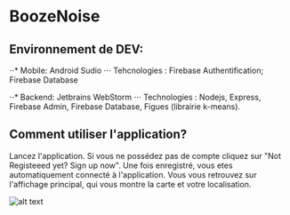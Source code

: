 # BoozeNoise

## Environnement de DEV:
⋅⋅* Mobile: Android Sudio
⋅⋅⋅ Tehcnologies : Firebase Authentification; Firebase Database

⋅⋅* Backend: Jetbrains WebStorm
⋅⋅⋅ Technologies : Nodejs, Express, Firebase Admin, Firebase Database, Figues (librairie k-means).



## Comment utiliser l'application? 

Lancez l'application. Si vous ne possédez pas de compte cliquez sur "Not Registeeed yet? Sign up now".
Une fois enregistré, vous etes automatiquement connecté à l'application.
Vous vous retrouvez sur l'affichage principal, qui vous montre la carte et votre localisation.

![alt text](https://github.com/patchimou/BoozeNoise/blob/master/screen1.png)


